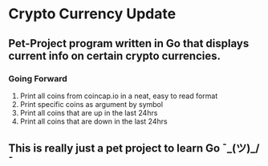 # Crypto Currency Update
## Pet-Project program written in Go that displays current info on certain crypto currencies.

### Going Forward
1. Print all coins from coincap.io in a neat, easy to read format
2. Print specific coins as argument by symbol
3. Print all coins that are up in the last 24hrs
4. Print all coins that are down in the last 24hrs

## This is really just a pet project to learn Go ¯\_(ツ)_/¯ 